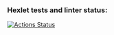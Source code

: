 ### Hexlet tests and linter status:
[![Actions Status](https://github.com/karamba-x/fullstack-javascript-project-12/actions/workflows/hexlet-check.yml/badge.svg)](https://github.com/karamba-x/fullstack-javascript-project-12/actions)